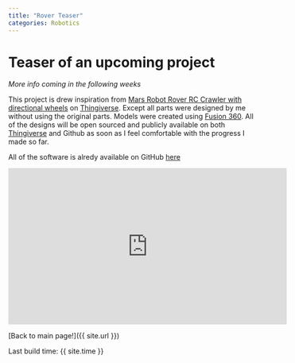```yaml
---
title: "Rover Teaser"
categories: Robotics
---
```


# Teaser of an upcoming project

_More info coming in the following weeks_

This project is drew inspiration from [Mars Robot Rover RC Crawler with directional wheels](http://www.thingiverse.com/thing:1583399) on [Thingiverse](http://www.thingiverse.com/). Except all parts were designed by me without using the original parts.
Models were created using  [Fusion 360](https://www.autodesk.com/products/fusion-360/overview).
All of the designs will be open sourced and publicly available on both [Thingiverse](http://www.thingiverse.com/) and Github as soon as I feel comfortable with the progress I made so far.

All of the software is alredy available on GitHub [here](https://github.com/dmweis/RoverController)

<iframe width="560" height="315" src="https://www.youtube.com/embed/QWU-lTMzBdI" frameborder="0" allowfullscreen></iframe>


[Back to main page!]({{ site.url }})

Last build time: {{ site.time }}
